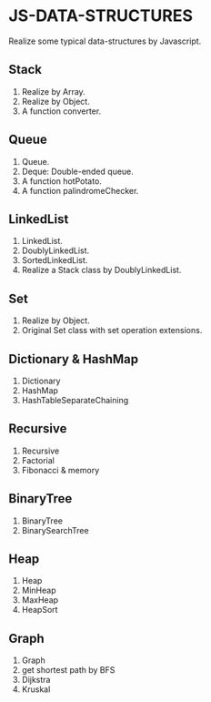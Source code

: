 # JS-DATA-STRUCTURES
Realize some typical data-structures by Javascript.

## Stack
1. Realize by Array.
2. Realize by Object.
3. A function converter.

## Queue
1. Queue.
2. Deque: Double-ended queue.
3. A function hotPotato.
4. A function palindromeChecker.

## LinkedList
1. LinkedList.
2. DoublyLinkedList.
3. SortedLinkedList.
4. Realize a Stack class by DoublyLinkedList.

## Set
1. Realize by Object.
2. Original Set class with set operation extensions.

## Dictionary & HashMap
1. Dictionary
2. HashMap
3. HashTableSeparateChaining

## Recursive
1. Recursive
2. Factorial
3. Fibonacci & memory

## BinaryTree
1. BinaryTree
2. BinarySearchTree

## Heap
1. Heap
2. MinHeap
3. MaxHeap
4. HeapSort

## Graph
1. Graph
2. get shortest path by BFS
3. Dijkstra
4. Kruskal
